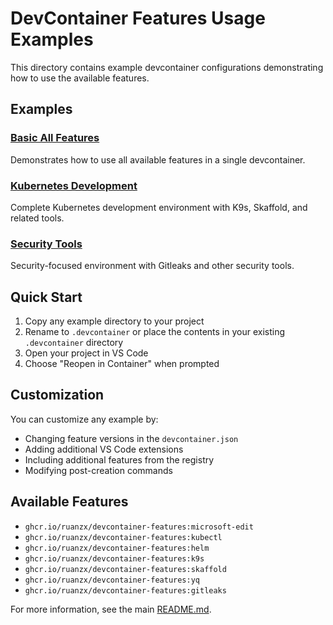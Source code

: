 # DevContainer Features Usage Examples

This directory contains example devcontainer configurations demonstrating how to use the available features.

## Examples

### [Basic All Features](basic-all-features/)
Demonstrates how to use all available features in a single devcontainer.

### [Kubernetes Development](kubernetes-dev/)
Complete Kubernetes development environment with K9s, Skaffold, and related tools.

### [Security Tools](security-tools/)
Security-focused environment with Gitleaks and other security tools.

## Quick Start

1. Copy any example directory to your project
2. Rename to `.devcontainer` or place the contents in your existing `.devcontainer` directory
3. Open your project in VS Code
4. Choose "Reopen in Container" when prompted

## Customization

You can customize any example by:
- Changing feature versions in the `devcontainer.json`
- Adding additional VS Code extensions
- Including additional features from the registry
- Modifying post-creation commands

## Available Features

- `ghcr.io/ruanzx/devcontainer-features:microsoft-edit`
- `ghcr.io/ruanzx/devcontainer-features:kubectl`
- `ghcr.io/ruanzx/devcontainer-features:helm`
- `ghcr.io/ruanzx/devcontainer-features:k9s`
- `ghcr.io/ruanzx/devcontainer-features:skaffold`
- `ghcr.io/ruanzx/devcontainer-features:yq`
- `ghcr.io/ruanzx/devcontainer-features:gitleaks`

For more information, see the main [README.md](../README.md).
